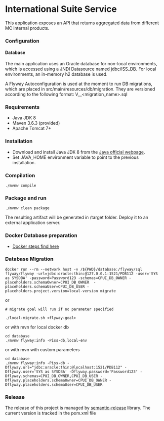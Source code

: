 # International Suite Service

This application exposes an API that returns aggregated data from different MC internal products.

### Configuration

#### Database

The main application uses an Oracle database for non-local environments, which is accessed 
using a JNDI Datasource named jdbc/ISS_DB. For local environments, an in-memory h2 database is 
used.

A Flyway Autoconfiguration is used at the moment to run DB migrations, which are placed in 
src/main/resources/db/migration. 
They are versioned according to the following format: V<datetime>__<migration_name>.sql


### Requirements

- Java JDK 8
- Maven 3.6.3 (provided)
- Apache Tomcat 7+

### Installation

- Download and install Java JDK 8 from the [Java official webpage](https://www.oracle.com/java/technologies/javase/javase-jdk8-downloads.html). 
- Set JAVA_HOME environment variable to point to the previous installation.

### Compilation

```
./mvnw compile
```

### Package and run 

```
./mvnw clean package
```

The resulting artifact will be generated in /target folder. Deploy it to an external application server.

### Docker Database preparation

- [Docker steps find here](https://github.com/vocalink/cp-jenkins-jobs/tree/docker/oracle)

### Database Migration

```
docker run --rm --network host -v /${PWD}/database:/flyway/sql flyway/flyway -url=jdbc:oracle:thin:@127.0.0.1:1521/PDB112 -user='SYS as SYSDBA' -password=Password123 -schemas=CPUI_DB_OWNER -placeholders.schemaOwner=CPUI_DB_OWNER  -placeholders.schemaUser=CPUI_DB_USER -placeholders.project.version=local-version migrate
```

or

```
# migrate goal will run if no parameter specified

./local-migrate.sh <flyway-goal>
```

or with mvn for local docker db

```
cd database
./mvnw flyway:info -Piss-db,local-env
```

or with mvn with custom parameters

```
cd database
./mvnw flyway:info -Piss-db -Dflyway.url="jdbc:oracle:thin:@localhost:1521/PDB112" -Dflyway.user='SYS as SYSDBA' -Dflyway.password='Password123' -Dflyway.schemas=CPUI_DB_OWNER,CPUI_DB_USER -Dflyway.placeholders.schemaOwner=CPUI_DB_OWNER -Dflyway.placeholders.schemaUser=CPUI_DB_USER
```

### Release

The release of this project is managed by [semantic-release](https://github.com/semantic-release/semantic-release) library. The current version is tracked in the pom.xml file
